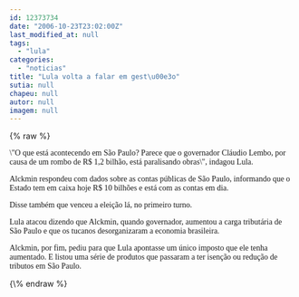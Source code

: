 ```yaml
---
id: 12373734
date: "2006-10-23T23:02:00Z"
last_modified_at: null
tags:
  - "lula"
categories:
  - "noticias"
title: "Lula volta a falar em gest\u00e3o"
sutia: null
chapeu: null
autor: null
imagem: null
---
```

{\% raw %}
<p><P><FONT face=Verdana>\"O que está acontecendo em São Paulo? Parece que o governador Cláudio Lembo, por causa de um rombo de R$ 1,2 bilhão, está paralisando obras\", indagou Lula.</FONT></P></p>
<p><P><FONT face=Verdana>Alckmin respondeu com dados sobre as contas públicas de São Paulo, informando que o Estado tem em caixa hoje R$ 10 bilhões e está com as contas em dia.</FONT></P></p>
<p><P><FONT face=Verdana>Disse também que venceu a eleição lá, no primeiro turno.</FONT></P></p>
<p><P><FONT face=Verdana>Lula atacou dizendo que Alckmin, quando governador, aumentou a carga tributária de São Paulo e que os tucanos desorganizaram a economia brasileira.</FONT></P></p>
<p><P><FONT face=Verdana>Alckmin, por fim, pediu para que Lula apontasse um único imposto que ele tenha aumentado. E listou uma série de produtos que passaram a ter isenção ou redução de tributos em São Paulo.</FONT></P> </p>
{\% endraw %}